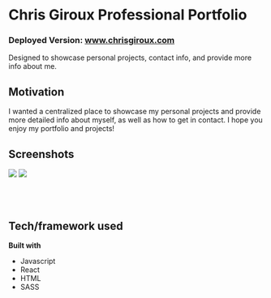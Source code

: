# Chris Giroux Professional Portfolio

### Deployed Version: www.chrisgiroux.com


Designed to showcase personal projects, contact info, and provide more info about me.

## Motivation

I wanted a centralized place to showcase my personal projects and provide more detailed info about myself, as well as how to get in contact. I hope you enjoy my portfolio and projects!
## Screenshots
<div display='flex'>
<img src='https://user-images.githubusercontent.com/59579733/96452081-80716f00-11e6-11eb-9757-fa3729870b44.png'/>
<img src='https://user-images.githubusercontent.com/59579733/96451746-0c36cb80-11e6-11eb-88ea-aeb943ad83c1.png'/>
</div>
<br/>
<br/>
<br/>




## Tech/framework used


<b>Built with</b>

- Javascript
- React
- HTML
- SASS

